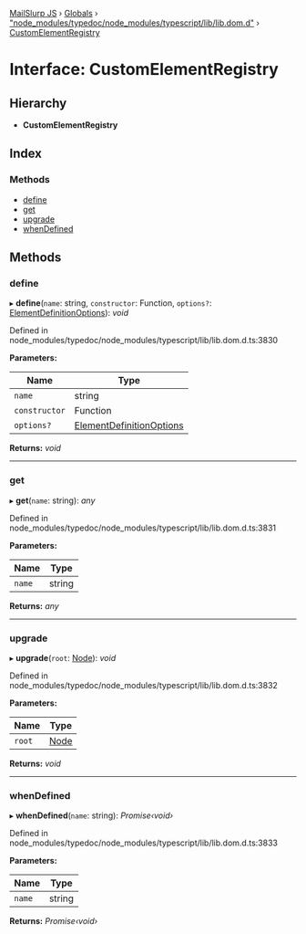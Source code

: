 [MailSlurp JS](../README.md) › [Globals](../globals.md) › ["node_modules/typedoc/node_modules/typescript/lib/lib.dom.d"](../modules/_node_modules_typedoc_node_modules_typescript_lib_lib_dom_d_.md) › [CustomElementRegistry](_node_modules_typedoc_node_modules_typescript_lib_lib_dom_d_.customelementregistry.md)

# Interface: CustomElementRegistry

## Hierarchy

* **CustomElementRegistry**

## Index

### Methods

* [define](_node_modules_typedoc_node_modules_typescript_lib_lib_dom_d_.customelementregistry.md#define)
* [get](_node_modules_typedoc_node_modules_typescript_lib_lib_dom_d_.customelementregistry.md#get)
* [upgrade](_node_modules_typedoc_node_modules_typescript_lib_lib_dom_d_.customelementregistry.md#upgrade)
* [whenDefined](_node_modules_typedoc_node_modules_typescript_lib_lib_dom_d_.customelementregistry.md#whendefined)

## Methods

###  define

▸ **define**(`name`: string, `constructor`: Function, `options?`: [ElementDefinitionOptions](_node_modules_typedoc_node_modules_typescript_lib_lib_dom_d_.elementdefinitionoptions.md)): *void*

Defined in node_modules/typedoc/node_modules/typescript/lib/lib.dom.d.ts:3830

**Parameters:**

Name | Type |
------ | ------ |
`name` | string |
`constructor` | Function |
`options?` | [ElementDefinitionOptions](_node_modules_typedoc_node_modules_typescript_lib_lib_dom_d_.elementdefinitionoptions.md) |

**Returns:** *void*

___

###  get

▸ **get**(`name`: string): *any*

Defined in node_modules/typedoc/node_modules/typescript/lib/lib.dom.d.ts:3831

**Parameters:**

Name | Type |
------ | ------ |
`name` | string |

**Returns:** *any*

___

###  upgrade

▸ **upgrade**(`root`: [Node](_node_modules_typedoc_node_modules_typescript_lib_lib_dom_d_.node.md)): *void*

Defined in node_modules/typedoc/node_modules/typescript/lib/lib.dom.d.ts:3832

**Parameters:**

Name | Type |
------ | ------ |
`root` | [Node](_node_modules_typedoc_node_modules_typescript_lib_lib_dom_d_.node.md) |

**Returns:** *void*

___

###  whenDefined

▸ **whenDefined**(`name`: string): *Promise‹void›*

Defined in node_modules/typedoc/node_modules/typescript/lib/lib.dom.d.ts:3833

**Parameters:**

Name | Type |
------ | ------ |
`name` | string |

**Returns:** *Promise‹void›*
